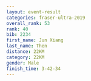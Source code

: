 ```yaml
---
layout: event-result 
categories: fraser-ultra-2019 
overall_rank: 53
rank: 40
bib: 2234
first_name: Jun Xiang
last_name: Then
distance: 22KM
category: 22KM
gender: Male
finish_time: 3-42-34
---
```

